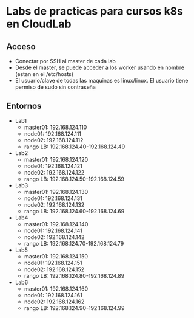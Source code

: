 # Labs de practicas para cursos k8s en CloudLab

## Acceso

  * Conectar por SSH al master de cada lab
  * Desde el master, se puede acceder a los worker usando en nombre (estan en el /etc/hosts)
  * El usuario/clave de todas las maquinas es linux/linux. El usuario tiene permiso de sudo sin contraseña

## Entornos

  * Lab1
    * master01: 192.168.124.110
    * node01: 192.168.124.111
    * node02: 192.168.124.112
    * rango LB: 192.168.124.40-192.168.124.49
  * Lab2
    * master01: 192.168.124.120
    * node01: 192.168.124.121
    * node02: 192.168.124.122
    * rango LB: 192.168.124.50-192.168.124.59
  * Lab3
    * master01: 192.168.124.130
    * node01: 192.168.124.131
    * node02: 192.168.124.132
    * rango LB: 192.168.124.60-192.168.124.69
  * Lab4
    * master01: 192.168.124.140
    * node01: 192.168.124.141
    * node02: 192.168.124.142
    * rango LB: 192.168.124.70-192.168.124.79
  * Lab5
    * master01: 192.168.124.150
    * node01: 192.168.124.151
    * node02: 192.168.124.152
    * rango LB: 192.168.124.80-192.168.124.89
  * Lab6
    * master01: 192.168.124.160
    * node01: 192.168.124.161
    * node02: 192.168.124.162
    * rango LB: 192.168.124.90-192.168.124.99
